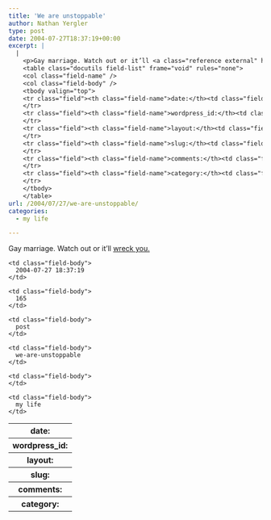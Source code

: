 ```yaml
---
title: 'We are unstoppable'
author: Nathan Yergler
type: post
date: 2004-07-27T18:37:19+00:00
excerpt: |
  |
    <p>Gay marriage. Watch out or it’ll <a class="reference external" href="http://fafblog.blogspot.com/2004_07_25_fafblog_archive.html#109094364515632225">wreck you.</a></p>
    <table class="docutils field-list" frame="void" rules="none">
    <col class="field-name" />
    <col class="field-body" />
    <tbody valign="top">
    <tr class="field"><th class="field-name">date:</th><td class="field-body">2004-07-27 18:37:19</td>
    </tr>
    <tr class="field"><th class="field-name">wordpress_id:</th><td class="field-body">165</td>
    </tr>
    <tr class="field"><th class="field-name">layout:</th><td class="field-body">post</td>
    </tr>
    <tr class="field"><th class="field-name">slug:</th><td class="field-body">we-are-unstoppable</td>
    </tr>
    <tr class="field"><th class="field-name">comments:</th><td class="field-body"></td>
    </tr>
    <tr class="field"><th class="field-name">category:</th><td class="field-body">my life</td>
    </tr>
    </tbody>
    </table>
url: /2004/07/27/we-are-unstoppable/
categories:
  - my life

---
```

Gay marriage. Watch out or it’ll [wreck you.][1]

<table class="docutils field-list" frame="void" rules="none">
  <col class="field-name" /> <col class="field-body" /> <tr class="field">
    <th class="field-name">
      date:
    </th>

    <td class="field-body">
      2004-07-27 18:37:19
    </td>
  </tr>

  <tr class="field">
    <th class="field-name">
      wordpress_id:
    </th>

    <td class="field-body">
      165
    </td>
  </tr>

  <tr class="field">
    <th class="field-name">
      layout:
    </th>

    <td class="field-body">
      post
    </td>
  </tr>

  <tr class="field">
    <th class="field-name">
      slug:
    </th>

    <td class="field-body">
      we-are-unstoppable
    </td>
  </tr>

  <tr class="field">
    <th class="field-name">
      comments:
    </th>

    <td class="field-body">
    </td>
  </tr>

  <tr class="field">
    <th class="field-name">
      category:
    </th>

    <td class="field-body">
      my life
    </td>
  </tr>
</table>

 [1]: http://fafblog.blogspot.com/2004_07_25_fafblog_archive.html#109094364515632225